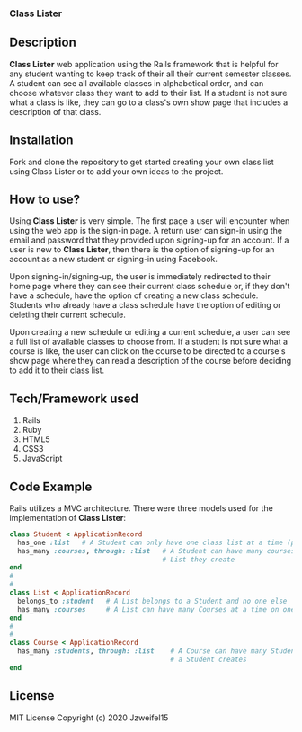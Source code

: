 ### Class Lister

## Description
**Class Lister** web application using the Rails framework that is helpful for any student wanting to keep track of their all their current semester classes. A student can see all available classes in alphabetical order, and can choose whatever class they want to add to their list. If a student is not sure what a class is like, they can go to a class's own show page that includes a description of that class.


## Installation
Fork and clone the repository to get started creating your own class list using Class Lister or to add your own ideas to the project.

## How to use?
Using **Class Lister** is very simple. The first page a user will encounter when using the web app is the sign-in page. A return user can sign-in using the email and password that they provided upon signing-up for an account. If a user is new to **Class Lister**, then there is the option of signing-up for an account as a new student or signing-in using Facebook. 

Upon signing-in/signing-up, the user is immediately redirected to their home page where they can see their current class schedule or, if they don't have a schedule, have the option of creating a new class schedule. Students who already have a class schedule have the option of editing or deleting their current schedule.

Upon creating a new schedule or editing a current schedule, a user can see a full list of available classes to choose from. If a student is not sure what a course is like, the user can click on the course to be directed to a course's show page where they can read a description of the course before deciding to add it to their class list. 

## Tech/Framework used
1. Rails
2. Ruby
3. HTML5
4. CSS3
5. JavaScript

## Code Example
Rails utilizes a MVC architecture. There were three models used for the implementation of **Class Lister**:
```ruby
class Student < ApplicationRecord
  has_one :list   # A Student can only have one class list at a time (per semester)
  has_many :courses, through: :list   # A Student can have many courses through the class
                                      # List they create
end
#
#
class List < ApplicationRecord
  belongs_to :student   # A List belongs to a Student and no one else
  has_many :courses     # A List can have many Courses at a time on one class List
end
#
#
class Course < ApplicationRecord
  has_many :students, through: :list    # A Course can have many Students through the Lists 
                                        # a Student creates
end
```

## License
MIT License
Copyright (c) 2020 Jzweifel15

